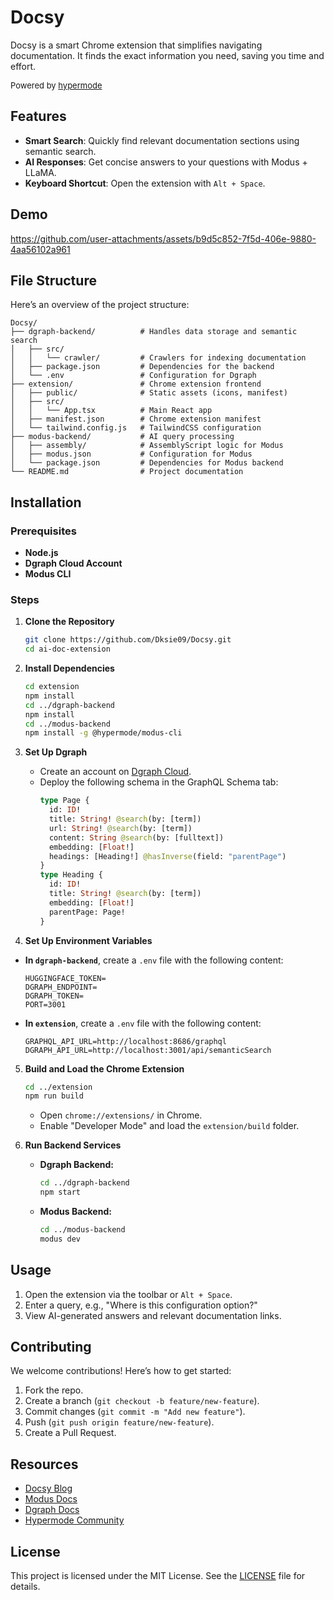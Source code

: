 
# Docsy

Docsy is a smart Chrome extension that simplifies navigating documentation. It finds the exact information you need, saving you time and effort. 

<p style="font-size: small;">Powered by <a href="https://hypermode.com/">hypermode</a></p>

## Features
- **Smart Search**: Quickly find relevant documentation sections using semantic search.
- **AI Responses**: Get concise answers to your questions with Modus + LLaMA.
- **Keyboard Shortcut**: Open the extension with `Alt + Space`.


## Demo


https://github.com/user-attachments/assets/b9d5c852-7f5d-406e-9880-4aa56102a961



## File Structure

Here’s an overview of the project structure:

```
Docsy/
├── dgraph-backend/          # Handles data storage and semantic search
│   ├── src/
│   │   └── crawler/         # Crawlers for indexing documentation
│   ├── package.json         # Dependencies for the backend
│   └── .env                 # Configuration for Dgraph
├── extension/               # Chrome extension frontend
│   ├── public/              # Static assets (icons, manifest)
│   ├── src/
│   │   └── App.tsx          # Main React app
│   ├── manifest.json        # Chrome extension manifest
│   └── tailwind.config.js   # TailwindCSS configuration
├── modus-backend/           # AI query processing
│   ├── assembly/            # AssemblyScript logic for Modus
│   ├── modus.json           # Configuration for Modus
│   └── package.json         # Dependencies for Modus backend
└── README.md                # Project documentation
```

## Installation

### Prerequisites
- **Node.js**
- **Dgraph Cloud Account**
- **Modus CLI**

### Steps
1. **Clone the Repository**
   ```bash
   git clone https://github.com/Dksie09/Docsy.git
   cd ai-doc-extension
   ```

2. **Install Dependencies**
   ```bash
   cd extension
   npm install
   cd ../dgraph-backend
   npm install
   cd ../modus-backend
   npm install -g @hypermode/modus-cli
   ```

3. **Set Up Dgraph**
   - Create an account on [Dgraph Cloud](https://dgraph.io/).
   - Deploy the following schema in the GraphQL Schema tab:
     ```graphql
     type Page {
       id: ID!
       title: String! @search(by: [term])
       url: String! @search(by: [term])
       content: String @search(by: [fulltext])
       embedding: [Float!]
       headings: [Heading!] @hasInverse(field: "parentPage")
     }
     type Heading {
       id: ID!
       title: String! @search(by: [term])
       embedding: [Float!]
       parentPage: Page!
     }
     ```
4.  **Set Up Environment Variables**

   - **In `dgraph-backend`**, create a `.env` file with the following content:
     ```env
     HUGGINGFACE_TOKEN=
     DGRAPH_ENDPOINT=
     DGRAPH_TOKEN=
     PORT=3001
     ```

   - **In `extension`**, create a `.env` file with the following content:
     ```env
     GRAPHQL_API_URL=http://localhost:8686/graphql
     DGRAPH_API_URL=http://localhost:3001/api/semanticSearch
     ```

5. **Build and Load the Chrome Extension**
   ```bash
   cd ../extension
   npm run build
   ```
   - Open `chrome://extensions/` in Chrome.
   - Enable "Developer Mode" and load the `extension/build` folder.

6. **Run Backend Services**
   - **Dgraph Backend:**
     ```bash
     cd ../dgraph-backend
     npm start
     ```
   - **Modus Backend:**
     ```bash
     cd ../modus-backend
     modus dev
     ```

## Usage
1. Open the extension via the toolbar or `Alt + Space`.
2. Enter a query, e.g., "Where is this configuration option?"
3. View AI-generated answers and relevant documentation links.

## Contributing
We welcome contributions! Here’s how to get started:
1. Fork the repo.
2. Create a branch (`git checkout -b feature/new-feature`).
3. Commit changes (`git commit -m "Add new feature"`).
4. Push (`git push origin feature/new-feature`).
5. Create a Pull Request.

## Resources
- [Docsy Blog](https://duckwhocodes.hashnode.dev/docsy)
- [Modus Docs](https://modus.hypermode.io/)
- [Dgraph Docs](https://dgraph.io/docs/)
- [Hypermode Community](https://discord.gg/hypermode)

## License

This project is licensed under the MIT License. See the [LICENSE](LICENSE) file for details.
